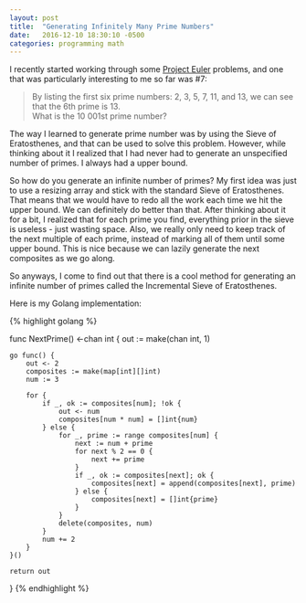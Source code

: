 ```yaml
---
layout: post
title:  "Generating Infinitely Many Prime Numbers"
date:   2016-12-10 18:30:10 -0500
categories: programming math
---
```


I recently started working through some [Project Euler](https://projecteuler.net/) problems, and one that was particularly interesting to me so far was #7:

>By listing the first six prime numbers: 2, 3, 5, 7, 11, and 13, we can see that the 6th prime is 13.  
What is the 10 001st prime number?

The way I learned to generate prime number was by using the Sieve of Eratosthenes, and that can be used to solve this problem. However, while thinking about it I realized that I had never had to generate an unspecified number of primes. I always had a upper bound.

So how do you generate an infinite number of primes? My first idea was just to use a resizing array and stick with the standard Sieve of Eratosthenes. That means that we would have to redo all the work each time we hit the upper bound. We can definitely do better than that. After thinking about it for a bit, I realized that for each prime you find, everything prior in the sieve is useless - just wasting space. Also, we really only need to keep track of the next multiple of each prime, instead of marking all of them until some upper bound. This is nice because we can lazily generate the next composites as we go along.

So anyways, I come to find out that there is a cool method for generating an infinite number of primes called the Incremental Sieve of Eratosthenes. 

Here is my Golang implementation:

{% highlight golang %}

func NextPrime() <-chan int {
    out := make(chan int, 1)

    go func() {
        out <- 2
        composites := make(map[int][]int)
        num := 3

        for {
            if _, ok := composites[num]; !ok {
                out <- num
                composites[num * num] = []int{num}
            } else {
                for _, prime := range composites[num] {
                    next := num + prime
                    for next % 2 == 0 {
                        next += prime
                    }
                    if _, ok := composites[next]; ok {
                        composites[next] = append(composites[next], prime)
                    } else {
                        composites[next] = []int{prime}
                    }
                }
                delete(composites, num)
            }
            num += 2
        }
    }()

    return out
}
{% endhighlight %}